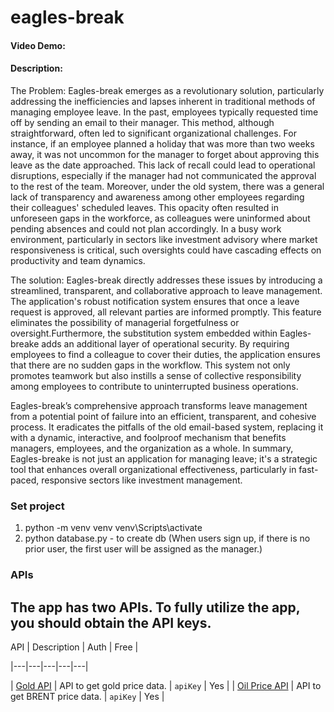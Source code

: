 # eagles-break

#### Video Demo: [<URL HERE>](https://youtu.be/KXsp58E-W-g)

#### Description:

The Problem: Eagles-break emerges as a revolutionary solution, particularly addressing the inefficiencies and lapses inherent in traditional methods of managing employee leave. In the past, employees typically requested time off by sending an email to their manager. This method, although straightforward, often led to significant organizational challenges. For instance, if an employee planned a holiday that was more than two weeks away, it was not uncommon for the manager to forget about approving this leave as the date approached. This lack of recall could lead to operational disruptions, especially if the manager had not communicated the approval to the rest of the team. Moreover, under the old system, there was a general lack of transparency and awareness among other employees regarding their colleagues' scheduled leaves. This opacity often resulted in unforeseen gaps in the workforce, as colleagues were uninformed about pending absences and could not plan accordingly. In a busy work environment, particularly in sectors like investment advisory where market responsiveness is critical, such oversights could have cascading effects on productivity and team dynamics.

The solution: Eagles-break directly addresses these issues by introducing a streamlined, transparent, and collaborative approach to leave management. The application's robust notification system ensures that once a leave request is approved, all relevant parties are informed promptly. This feature eliminates the possibility of managerial forgetfulness or oversight.Furthermore, the substitution system embedded within Eagles-breake adds an additional layer of operational security. By requiring employees to find a colleague to cover their duties, the application ensures that there are no sudden gaps in the workflow. This system not only promotes teamwork but also instills a sense of collective responsibility among employees to contribute to uninterrupted business operations.

Eagles-break’s comprehensive approach transforms leave management from a potential point of failure into an efficient, transparent, and cohesive process. It eradicates the pitfalls of the old email-based system, replacing it with a dynamic, interactive, and foolproof mechanism that benefits managers, employees, and the organization as a whole. In summary, Eagles-breake is not just an application for managing leave; it's a strategic tool that enhances overall organizational effectiveness, particularly in fast-paced, responsive sectors like investment management.

### Set project 
1. python -m venv venv
    venv\Scripts\activate
2. python database.py - to create db (When users sign up, if there is no prior user, the first user will be assigned as the manager.)
   

### APIs

## The app has two APIs. To fully utilize the app, you should obtain the API keys.

API | Description | Auth | Free | 

|---|---|---|---|---|

| [Gold API](https://www.goldapi.io/dashboard) | API to get gold price data. | `apiKey` | Yes | 
| [Oil Price API](https://www.oilpriceapi.com/) | API to get BRENT price data. | `apiKey`  | Yes | 
